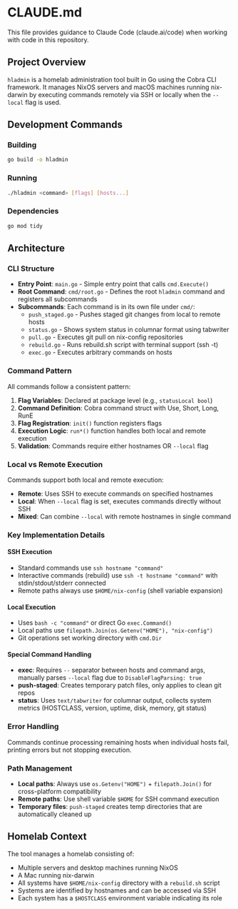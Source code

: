 # CLAUDE.md

This file provides guidance to Claude Code (claude.ai/code) when working with code in this repository.

## Project Overview

`hladmin` is a homelab administration tool built in Go using the Cobra CLI framework. It manages NixOS servers and macOS machines running nix-darwin by executing commands remotely via SSH or locally when the `--local` flag is used.

## Development Commands

### Building

```bash
go build -o hladmin
```

### Running

```bash
./hladmin <command> [flags] [hosts...]
```

### Dependencies

```bash
go mod tidy
```

## Architecture

### CLI Structure

- **Entry Point**: `main.go` - Simple entry point that calls `cmd.Execute()`
- **Root Command**: `cmd/root.go` - Defines the root `hladmin` command and registers all subcommands
- **Subcommands**: Each command is in its own file under `cmd/`:
  - `push_staged.go` - Pushes staged git changes from local to remote hosts
  - `status.go` - Shows system status in columnar format using tabwriter
  - `pull.go` - Executes git pull on nix-config repositories
  - `rebuild.go` - Runs rebuild.sh script with terminal support (ssh -t)
  - `exec.go` - Executes arbitrary commands on hosts

### Command Pattern

All commands follow a consistent pattern:

1. **Flag Variables**: Declared at package level (e.g., `statusLocal bool`)
2. **Command Definition**: Cobra command struct with Use, Short, Long, RunE
3. **Flag Registration**: `init()` function registers flags
4. **Execution Logic**: `run*()` function handles both local and remote execution
5. **Validation**: Commands require either hostnames OR `--local` flag

### Local vs Remote Execution

Commands support both local and remote execution:

- **Remote**: Uses SSH to execute commands on specified hostnames
- **Local**: When `--local` flag is set, executes commands directly without SSH
- **Mixed**: Can combine `--local` with remote hostnames in single command

### Key Implementation Details

#### SSH Execution

- Standard commands use `ssh hostname "command"`
- Interactive commands (rebuild) use `ssh -t hostname "command"` with stdin/stdout/stderr connected
- Remote paths always use `$HOME/nix-config` (shell variable expansion)

#### Local Execution

- Uses `bash -c "command"` or direct Go `exec.Command()`
- Local paths use `filepath.Join(os.Getenv("HOME"), "nix-config")`
- Git operations set working directory with `cmd.Dir`

#### Special Command Handling

- **exec**: Requires `--` separator between hosts and command args, manually parses `--local` flag due to `DisableFlagParsing: true`
- **push-staged**: Creates temporary patch files, only applies to clean git repos
- **status**: Uses `text/tabwriter` for columnar output, collects system metrics (HOSTCLASS, version, uptime, disk, memory, git status)

### Error Handling

Commands continue processing remaining hosts when individual hosts fail, printing errors but not stopping execution.

### Path Management

- **Local paths**: Always use `os.Getenv("HOME")` + `filepath.Join()` for cross-platform compatibility
- **Remote paths**: Use shell variable `$HOME` for SSH command execution
- **Temporary files**: `push-staged` creates temp directories that are automatically cleaned up

## Homelab Context

The tool manages a homelab consisting of:

- Multiple servers and desktop machines running NixOS
- A Mac running nix-darwin
- All systems have `$HOME/nix-config` directory with a `rebuild.sh` script
- Systems are identified by hostnames and can be accessed via SSH
- Each system has a `$HOSTCLASS` environment variable indicating its role

